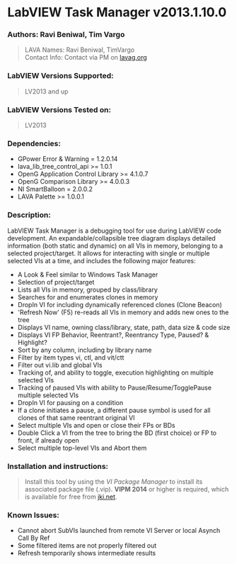 # LabVIEW Task Manager v2013.1.10.0  
  
### Authors: Ravi Beniwal, Tim Vargo
> LAVA Names: Ravi Beniwal, TimVargo  
> Contact Info:	Contact via PM on [lavag.org](http://lavag.org)  
  
### LabVIEW Versions Supported:  
> LV2013 and up  
  
### LabVIEW Versions Tested on:  
> LV2013  
  
### Dependencies:  

+ GPower Error & Warning = 1.2.0.14
+ lava_lib_tree_control_api >= 1.0.1
+ OpenG Application Control Library >= 4.1.0.7
+ OpenG Comparison Library >= 4.0.0.3
+ NI SmartBalloon = 2.0.0.2
+ LAVA Palette >= 1.0.0.1

### Description:  
LabVIEW Task Manager is a debugging tool for use during LabVIEW code development.  An expandable/collapsible tree diagram displays detailed information (both static and dynamic) on all VIs in memory, belonging to a selected project/target.  It allows for interacting with single or multiple selected VIs at a time, and includes the following major features:  

+ A Look & Feel similar to Windows Task Manager
+ Selection of project/target
+ Lists all VIs in memory, grouped by class/library
+ Searches for and enumerates clones in memory
+ DropIn VI for including dynamically referenced clones (Clone Beacon)
+ 'Refresh Now' (F5) re-reads all VIs in memory and adds new ones to the tree
+ Displays VI name, owning class/library, state, path, data size & code size
+ Displays VI FP Behavior, Reentrant?, Reentrancy Type, Paused? & Highlight?
+ Sort by any column, including by library name
+ Filter by item types vi, ctl, and vit/ctt
+ Filter out vi.lib and global VIs
+ Tracking of, and ability to toggle, execution highlighting on multiple selected VIs
+ Tracking of paused VIs with ability to Pause/Resume/TogglePause multiple selected VIs
+ DropIn VI for pausing on a condition
+ If a clone initiates a pause, a different pause symbol is used for all clones of that same reentrant original VI
+ Select multiple VIs and open or close their FPs or BDs
+ Double Click a VI from the tree to bring the BD (first choice) or FP to front, if already open
+ Select multiple top-level VIs and Abort them
  
### Installation and instructions:  
> Install this tool by using the *VI Package Manager* to install its associated package file (.vip).  **VIPM 2014** or higher is required, which is available for free from [jki.net](http://jki.net/vipm).  
  
### Known Issues:  

+ Cannot abort SubVIs launched from remote VI Server or local Asynch Call By Ref
+ Some filtered items are not properly filtered out
+ Refresh temporarily shows intermediate results
